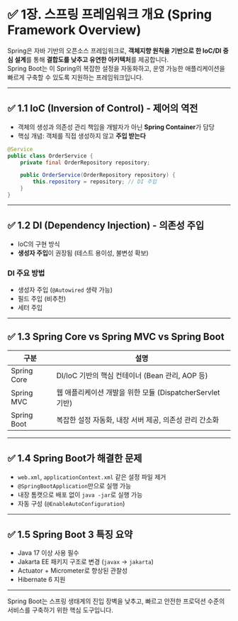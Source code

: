 # ✅ 1장. 스프링 프레임워크 개요 (Spring Framework Overview)

Spring은 자바 기반의 오픈소스 프레임워크로, **객체지향 원칙을 기반으로 한 IoC/DI 중심 설계**를 통해 **결합도를 낮추고 유연한 아키텍처**를 제공합니다.  
Spring Boot는 이 Spring의 복잡한 설정을 자동화하고, 운영 가능한 애플리케이션을 빠르게 구축할 수 있도록 지원하는 프레임워크입니다.

---

## ✅ 1.1 IoC (Inversion of Control) - 제어의 역전

- 객체의 생성과 의존성 관리 책임을 개발자가 아닌 **Spring Container**가 담당
- 핵심 개념: 객체를 직접 생성하지 않고 **주입 받는다**

```java
@Service
public class OrderService {
    private final OrderRepository repository;

    public OrderService(OrderRepository repository) {
        this.repository = repository; // DI 주입
    }
}
```

---

## ✅ 1.2 DI (Dependency Injection) - 의존성 주입

- IoC의 구현 방식
- **생성자 주입**이 권장됨 (테스트 용이성, 불변성 확보)

### DI 주요 방법
- 생성자 주입 (`@Autowired` 생략 가능)
- 필드 주입 (비추천)
- 세터 주입

---

## ✅ 1.3 Spring Core vs Spring MVC vs Spring Boot

| 구분           | 설명 |
|----------------|------|
| Spring Core    | DI/IoC 기반의 핵심 컨테이너 (Bean 관리, AOP 등) |
| Spring MVC     | 웹 애플리케이션 개발을 위한 모듈 (DispatcherServlet 기반) |
| Spring Boot    | 복잡한 설정 자동화, 내장 서버 제공, 의존성 관리 간소화 |

---

## ✅ 1.4 Spring Boot가 해결한 문제

- `web.xml`, `applicationContext.xml` 같은 설정 파일 제거
- `@SpringBootApplication`만으로 실행 가능
- 내장 톰캣으로 배포 없이 `java -jar`로 실행 가능
- 자동 구성 (`@EnableAutoConfiguration`)

---

## ✅ 1.5 Spring Boot 3 특징 요약

- Java 17 이상 사용 필수
- Jakarta EE 패키지 구조로 변경 (`javax` → `jakarta`)
- Actuator + Micrometer로 향상된 관찰성
- Hibernate 6 지원

---

Spring Boot는 스프링 생태계의 진입 장벽을 낮추고, 빠르고 안전한 프로덕션 수준의 서비스를 구축하기 위한 핵심 도구입니다.